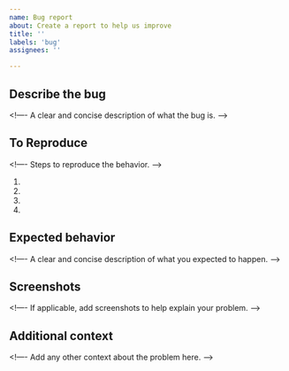 ```yaml
---
name: Bug report
about: Create a report to help us improve
title: ''
labels: 'bug'
assignees: ''

---
```


## Describe the bug

<!—- A clear and concise description of what the bug is. —->


## To Reproduce

<!—- Steps to reproduce the behavior. —->

1. 
2. 
3. 
4. 


## Expected behavior

<!—- A clear and concise description of what you expected to happen. —->


## Screenshots

<!—- If applicable, add screenshots to help explain your problem. —->


## Additional context

<!—- Add any other context about the problem here. —->
